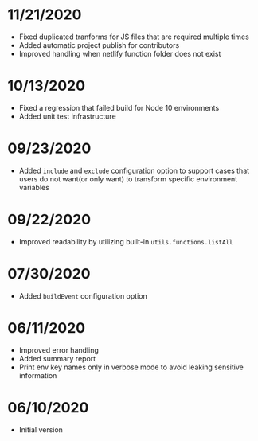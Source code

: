 # 11/21/2020

- Fixed duplicated tranforms for JS files that are required multiple times
- Added automatic project publish for contributors
- Improved handling when netlify function folder does not exist

# 10/13/2020

- Fixed a regression that failed build for Node 10 environments
- Added unit test infrastructure

# 09/23/2020

- Added `include` and `exclude` configuration option to support cases that users do not want(or only want) to transform specific environment variables

# 09/22/2020

- Improved readability by utilizing built-in `utils.functions.listAll`

# 07/30/2020

- Added `buildEvent` configuration option

# 06/11/2020

- Improved error handling
- Added summary report
- Print env key names only in verbose mode to avoid leaking sensitive information

# 06/10/2020

- Initial version
